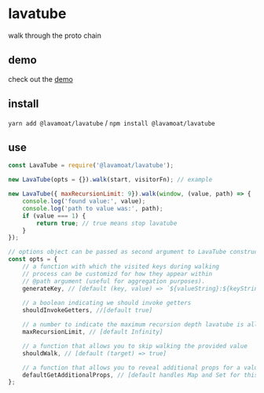 # lavatube

walk through the proto chain

## demo

check out the [demo](https://lavamoat.github.io/LavaTube/demo/)

## install

`yarn add @lavamoat/lavatube` / `npm install @lavamoat/lavatube`

## use

```javascript
const LavaTube = require('@lavamoat/lavatube');

new LavaTube(opts = {}).walk(start, visitorFn); // example

new LavaTube({ maxRecursionLimit: 9}).walk(window, (value, path) => {
    console.log('found value:', value);
    console.log('path to value was:', path);
    if (value === 1) {
        return true; // true means stop lavatube
    }
});

// options object can be passed as second argument to LavaTube constructor optionally:
const opts = {
    // a function with which the visited keys during walking 
    // process can be customizd for how they appear within 
    // @path argument (useful for aggregation purposes).
    generateKey, // [default (key, value) => `${valueString}:${keyString}`]
    
    // a boolean indicating we should invoke getters
    shouldInvokeGetters, //[default true]

    // a number to indicate the maximum recursion depth lavatube is allowed to walk.
    maxRecursionLimit, // [default Infinity]

    // a function that allows you to skip walking the provided value
    shouldWalk, // [default (target) => true]

    // a function that allows you to reveal additional props for a value (eg Map entries)
    defaultGetAdditionalProps, // [default handles Map and Set for this Realm]
};
```
